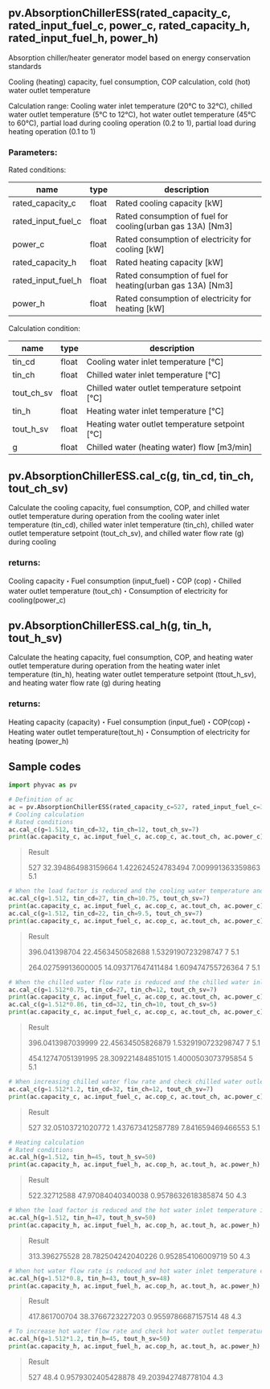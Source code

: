 ## **pv.AbsorptionChillerESS(rated_capacity_c, rated_input_fuel_c, power_c, rated_capacity_h, rated_input_fuel_h, power_h)**

Absorption chiller/heater generator model based on energy conservation standards

Cooling (heating) capacity, fuel consumption, COP calculation, cold (hot) water outlet temperature

Calculation range: Cooling water inlet temperature (20°C to 32°C), chilled water outlet temperature (5°C to 12°C), hot water outlet temperature (45°C to 60°C), partial load during cooling operation (0.2 to 1), partial load during heating operation (0.1 to 1)

### **Parameters:**

Rated conditions:

| name               | type  | description                                                           |
| ------------------ | ----- | ----------------------------------------------------------------------|
| rated_capacity_c   | float | Rated cooling capacity [kW]                                           |
| rated_input_fuel_c | float | Rated consumption of fuel for cooling(urban gas 13A) [Nm3]            |
| power_c       　　 | float | Rated consumption of electricity for cooling [kW]                     |
| rated_capacity_h   | float | Rated heating capacity [kW]                                           |
| rated_input_fuel_h | float | Rated consumption of fuel for heating(urban gas 13A) [Nm3]            |
| power_h   　　     | float | Rated consumption of electricity for heating [kW]                     |

Calculation condition:

| name       | type  | description                                    |
| ---------- | ----- | -----------------------------------------------|
| tin_cd     | float | Cooling water inlet temperature [℃]           |
| tin_ch     | float | Chilled water inlet temperature [℃]           |
| tout_ch_sv | float | Chilled water outlet temperature setpoint [℃] |
| tin_h      | float | Heating water inlet temperature [℃]           |
| tout_h_sv  | float | Heating water outlet temperature setpoint [℃] |
| g          | float | Chilled water (heating water) flow [m3/min]    |

## **pv.AbsorptionChillerESS.cal_c(g, tin_cd, tin_ch, tout_ch_sv)**

Calculate the cooling capacity, fuel consumption, COP, and chilled water outlet temperature during operation from the cooling water inlet temperature (tin_cd), chilled water inlet temperature (tin_ch), chilled water outlet temperature setpoint (tout_ch_sv), and chilled water flow rate (g) during cooling

### returns:

Cooling capacity・Fuel consumption (input_fuel)・COP (cop)・Chilled water outlet temperature (tout_ch)・Consumption of electricity for cooling(power_c)

## **pv.AbsorptionChillerESS.cal_h(g, tin_h, tout_h_sv)**

Calculate the heating capacity, fuel consumption, COP, and heating water outlet temperature during operation from the heating water inlet temperature (tin_h),  heating water outlet temperature setpoint (ttout_h_sv), and heating water flow rate (g) during heating


### **returns:**

Heating capacity (capacity)・Fuel consumption (input_fuel)・COP(cop)・Heating water outlet temperature(tout_h)・Consumption of electricity for heating (power_h)

## **Sample codes**

```python
import phyvac as pv

# Definition of ac
ac = pv.AbsorptionChillerESS(rated_capacity_c=527, rated_input_fuel_c=32.4, power_c=5.1, rated_capacity_h=527, rated_input_fuel_h=48.4, power_h=4.3) 
# Cooling calculation
# Rated conditions
ac.cal_c(g=1.512, tin_cd=32, tin_ch=12, tout_ch_sv=7)   
print(ac.capacity_c, ac.input_fuel_c, ac.cop_c, ac.tout_ch, ac.power_c)
```

> Result
>
> 527 32.394864983159664 1.422624524783494 7.009991363359863 5.1

```python
# When the load factor is reduced and the cooling water temperature and chilled water inlet temperature are also reduced
ac.cal_c(g=1.512, tin_cd=27, tin_ch=10.75, tout_ch_sv=7)   
print(ac.capacity_c, ac.input_fuel_c, ac.cop_c, ac.tout_ch, ac.power_c)
ac.cal_c(g=1.512, tin_cd=22, tin_ch=9.5, tout_ch_sv=7)   
print(ac.capacity_c, ac.input_fuel_c, ac.cop_c, ac.tout_ch, ac.power_c)
```

> Result
>
> 396.041398704 22.4563450582688 1.5329190723298747 7 5.1
>
> 264.02759913600005 14.093717647411484 1.609474755726364 7 5.1

```python
# When the chilled water flow rate is reduced and the chilled water inlet temperature changes
ac.cal_c(g=1.512*0.75, tin_cd=27, tin_ch=12, tout_ch_sv=7)   
print(ac.capacity_c, ac.input_fuel_c, ac.cop_c, ac.tout_ch, ac.power_c)
ac.cal_c(g=1.512*0.86, tin_cd=32, tin_ch=10, tout_ch_sv=5)
print(ac.capacity_c, ac.input_fuel_c, ac.cop_c, ac.tout_ch, ac.power_c)
```

> Result
>
> 396.0413987039999 22.45634505826879 1.5329190723298747 7 5.1
>
> 454.12747051391995 28.309221484851015 1.4000503073795854 5 5.1

```python
# When increasing chilled water flow rate and check chilled water outlet temperature
ac.cal_c(g=1.512*1.2, tin_cd=32, tin_ch=12, tout_ch_sv=7)   
print(ac.capacity_c, ac.input_fuel_c, ac.cop_c, ac.tout_ch, ac.power_c)
```

> Result
>
> 527 32.05103721020772 1.437673412587789 7.841659469466553 5.1

```python
# Heating calculation
# Rated conditions
ac.cal_h(g=1.512, tin_h=45, tout_h_sv=50)  
print(ac.capacity_h, ac.input_fuel_h, ac.cop_h, ac.tout_h, ac.power_h)
```

> Result
>
> 522.32712588 47.97084040340038 0.9578632618385874 50 4.3

```python
# When the load factor is reduced and the hot water inlet temperature is increased
ac.cal_h(g=1.512, tin_h=47, tout_h_sv=50)  
print(ac.capacity_h, ac.input_fuel_h, ac.cop_h, ac.tout_h, ac.power_h)
```

> Result
>
> 313.396275528 28.782504242040226 0.952854106009719 50 4.3

```python
# When hot water flow rate is reduced and hot water inlet temperature changes
ac.cal_h(g=1.512*0.8, tin_h=43, tout_h_sv=48)   
print(ac.capacity_h, ac.input_fuel_h, ac.cop_h, ac.tout_h, ac.power_h)
```

> Result
>
> 417.861700704 38.3766723227203 0.9559786687157514 48 4.3

```python
# To increase hot water flow rate and check hot water outlet temperature
ac.cal_h(g=1.512*1.2, tin_h=45, tout_h_sv=50)   
print(ac.capacity_h, ac.input_fuel_h, ac.cop_h, ac.tout_h, ac.power_h)
```

> Result
>
> 527 48.4 0.9579302405428878 49.203942748778104 4.3
